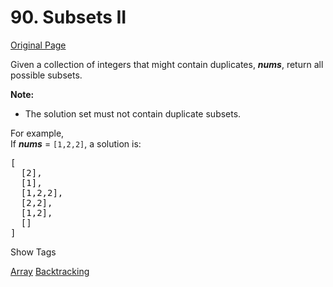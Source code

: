 # 90. Subsets II

[Original Page](https://leetcode.com/problems/subsets-ii/)

Given a collection of integers that might contain duplicates, **_nums_**, return all possible subsets.

**Note:**  

*   The solution set must not contain duplicate subsets.

For example,  
If **_nums_** = `[1,2,2]`, a solution is:

<pre>[
  [2],
  [1],
  [1,2,2],
  [2,2],
  [1,2],
  []
]
</pre>

<div>

<div id="tags" class="btn btn-xs btn-warning">Show Tags</div>

<span class="hidebutton">[Array](/tag/array/) [Backtracking](/tag/backtracking/)</span></div>